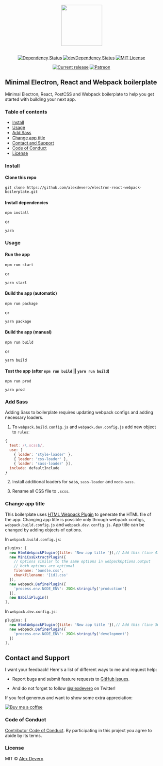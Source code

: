 <p align="center">
  <img src="https://cdn.rawgit.com/alexdevero/electron-react-webpack-boilerplate/master/docs/images/electron-react-webpack-boilerplate.png" width="135" align="center">
  <br>
  <br>
</p>

<p align="center">
  <a href="https://david-dm.org/alexdevero/electron-react-webpack-boilerplate"><img alt="Dependency Status" src="https://david-dm.org/alexdevero/electron-react-webpack-boilerplate.svg?style=flat"></a>
  <a href="https://david-dm.org/alexdevero/electron-react-webpack-boilerplate?type=dev"><img alt="devDependency Status" src="https://david-dm.org/alexdevero/electron-react-webpack-boilerplate/dev-status.svg?style=flat"></a>
  <a href="http://opensource.org/licenses/MIT"><img alt="MIT License" src="https://img.shields.io/npm/l/express.svg"></a>
</p>

<p align="center">
  <a href="https://github.com/alexdevero/electron-react-webpack-boilerplate/releases"><img alt="Current release" src="https://img.shields.io/github/release/alexdevero/electron-react-webpack-boilerplate.svg"></a>
  <a href="https://patreon.com/alexdevero" rel="nofollow"><img src="https://camo.githubusercontent.com/c1eeb70a15e52f44437076a15999bb53101157f0/68747470733a2f2f696d672e736869656c64732e696f2f62616467652f50617472656f6e2d537570706f7274212d2532334639363835342e7376673f6c6f676f3d70617472656f6e267374796c653d666c6174" alt="Patreon" data-canonical-src="https://img.shields.io/badge/Patreon-Support!-%23F96854.svg?logo=patreon&amp;style=flat" style="max-width:100%;"></a>
</p>

## Minimal Electron, React and Webpack boilerplate

Minimal Electron, React, PostCSS and Webpack boilerplate to help you get started with building your next app.

### Table of contents

* [Install](#install)
* [Usage](#usage)
* [Add Sass](#add-sass)
* [Change app title](#change-app-title)
* [Contact and Support](#contact-and-support)
* [Code of Conduct](#code-of-conduct)
* [License](#license)

### Install

#### Clone this repo

```
git clone https://github.com/alexdevero/electron-react-webpack-boilerplate.git
```

#### Install dependencies

```
npm install
```
or
```
yarn
```

### Usage

#### Run the app

```
npm run start
```
or
```
yarn start
```

#### Build the app (automatic)

```
npm run package
```
or
```
yarn package
```

#### Build the app (manual)

```
npm run build
```
or
```
yarn build
```

#### Test the app (after `npm run build` || `yarn run build`)
```
npm run prod
```
```
yarn prod
```

### Add Sass

Adding Sass to boilerplate requires updating webpack configs and adding necessary loaders.

1) To `webpack.build.config.js` and `webpack.dev.config.js` add new object to `rules`:

```JavaScript
{
  test: /\.scss$/,
  use: [
    { loader: 'style-loader' },
    { loader: 'css-loader' },
    { loader: 'sass-loader' }],
  include: defaultInclude
}
```

2) Install additional loaders for sass, `sass-loader` and `node-sass`.

3) Rename all CSS file to `.scss`.

### Change app title

This boilerplate uses [HTML Webpack Plugin](https://github.com/jantimon/html-webpack-plugin#options) to generate the HTML file of the app. Changing app title is possible only through webpack configs, `webpack.build.config.js` and `webpack.dev.config.js`. App title can be changed by adding objects of options.

In `webpack.build.config.js`:

```JavaScript
plugins: [
  new HtmlWebpackPlugin({title: 'New app title '}),// Add this (line 41)
  new MiniCssExtractPlugin({
    // Options similar to the same options in webpackOptions.output
    // both options are optional
    filename: 'bundle.css',
    chunkFilename: '[id].css'
  }),
  new webpack.DefinePlugin({
    'process.env.NODE_ENV': JSON.stringify('production')
  }),
  new BabiliPlugin()
],
```

In `webpack.dev.config.js`:

```JavaScript
plugins: [
  new HtmlWebpackPlugin({title: 'New app title '}),// Add this (line 36)
  new webpack.DefinePlugin({
    'process.env.NODE_ENV': JSON.stringify('development')
  })
],
```

## Contact and Support

I want your feedback! Here's a list of different ways to me and request help:
* Report bugs and submit feature requests to [GitHub issues](https://github.com/alexdevero/electron-react-webpack-boilerplate/issues).
<!-- * For private communications email me at foo@mail.com. -->
* And do not forget to follow [@alexdevero](https://twitter.com/alexdevero) on Twitter!

If you feel generous and want to show some extra appreciation:

[![Buy me a coffee][buymeacoffee-shield]][buymeacoffee]

[buymeacoffee]: https://www.buymeacoffee.com/alexdevero
[buymeacoffee-shield]: https://www.buymeacoffee.com/assets/img/custom_images/orange_img.png

### Code of Conduct

[Contributor Code of Conduct](code-of-conduct.md). By participating in this project you agree to abide by its terms.

### License

MIT © [Alex Devero](https://alexdevero.com).
